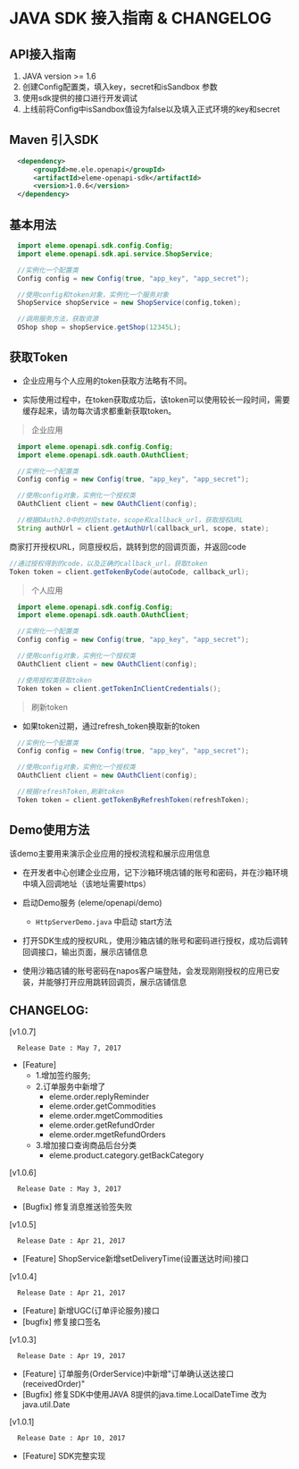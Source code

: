 # JAVA SDK 接入指南 & CHANGELOG

## API接入指南
  1. JAVA version >= 1.6
  2. 创建Config配置类，填入key，secret和isSandbox 参数
  3. 使用sdk提供的接口进行开发调试
  4. 上线前将Config中isSandbox值设为false以及填入正式环境的key和secret

## Maven 引入SDK
```xml
  <dependency>
      <groupId>me.ele.openapi</groupId>
      <artifactId>eleme-openapi-sdk</artifactId>
      <version>1.0.6</version>
  </dependency>
```
## 基本用法
```java
  import eleme.openapi.sdk.config.Config;
  import eleme.openapi.sdk.api.service.ShopService;

  //实例化一个配置类
  Config config = new Config(true, "app_key", "app_secret");

  //使用config和token对象，实例化一个服务对象
  ShopService shopService = new ShopService(config,token);

  //调用服务方法，获取资源
  OShop shop = shopService.getShop(12345L);

```

## 获取Token
- 企业应用与个人应用的token获取方法略有不同。

- 实际使用过程中，在token获取成功后，该token可以使用较长一段时间，需要缓存起来，请勿每次请求都重新获取token。

> 企业应用

```java
  import eleme.openapi.sdk.config.Config;
  import eleme.openapi.sdk.oauth.OAuthClient;

  //实例化一个配置类
  Config config = new Config(true, "app_key", "app_secret");

  //使用config对象，实例化一个授权类
  OAuthClient client = new OAuthClient(config);

  //根据OAuth2.0中的对应state，scope和callback_url，获取授权URL
  String authUrl = client.getAuthUrl(callback_url, scope, state);

  ```
  商家打开授权URL，同意授权后，跳转到您的回调页面，并返回code

  ```java
  //通过授权得到的code，以及正确的callback_url，获取token
  Token token = client.getTokenByCode(autoCode, callback_url);
```
> 个人应用

```java
  import eleme.openapi.sdk.config.Config;
  import eleme.openapi.sdk.oauth.OAuthClient;

  //实例化一个配置类
  Config config = new Config(true, "app_key", "app_secret");

  //使用config对象，实例化一个授权类
  OAuthClient client = new OAuthClient(config);

  //使用授权类获取token
  Token token = client.getTokenInClientCredentials();

```

> 刷新token

- 如果token过期，通过refresh_token换取新的token

```java
  //实例化一个配置类
  Config config = new Config(true, "app_key", "app_secret");

  //使用config对象，实例化一个授权类
  OAuthClient client = new OAuthClient(config);

  //根据refreshToken,刷新token
  Token token = client.getTokenByRefreshToken(refreshToken);

```

## Demo使用方法

该demo主要用来演示企业应用的授权流程和展示应用信息
- 在开发者中心创建企业应用，记下沙箱环境店铺的账号和密码，并在沙箱环境中填入回调地址（该地址需要https）

- 启动Demo服务 (eleme/openapi/demo)
  - `HttpServerDemo.java` 中启动 start方法

- 打开SDK生成的授权URL，使用沙箱店铺的账号和密码进行授权，成功后调转回调接口，输出页面，展示店铺信息

- 使用沙箱店铺的账号密码在napos客户端登陆，会发现刚刚授权的应用已安装，并能够打开应用跳转回调页，展示店铺信息

## CHANGELOG:

[v1.0.7]
```
  Release Date : May 7, 2017
```
- [Feature] 
  - 1.增加签约服务; 
  - 2.订单服务中新增了 
     - eleme.order.replyReminder 
     - eleme.order.getCommodities 
     - eleme.order.mgetCommodities 
     - eleme.order.getRefundOrder 
     - eleme.order.mgetRefundOrders 
  - 3.增加接口查询商品后台分类 
     - eleme.product.category.getBackCategory

[v1.0.6]
```
  Release Date : May 3, 2017
```
- [Bugfix] 修复消息推送验签失败


[v1.0.5]
```
  Release Date : Apr 21, 2017
```
- [Feature] ShopService新增setDeliveryTime(设置送达时间)接口

[v1.0.4]
```
  Release Date : Apr 21, 2017
```
- [Feature] 新增UGC(订单评论服务)接口
- [bugfix] 修复接口签名

[v1.0.3]
```
  Release Date : Apr 19, 2017
```
- [Feature] 订单服务(OrderService)中新增"订单确认送达接口(receivedOrder)"
- [Bugfix] 修复SDK中使用JAVA 8提供的java.time.LocalDateTime 改为java.util.Date


[v1.0.1]
```
  Release Date : Apr 10, 2017
```
- [Feature] SDK完整实现
